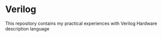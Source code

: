 # Verilog
 This repository contains my practical experiences with Verilog Hardware description language
